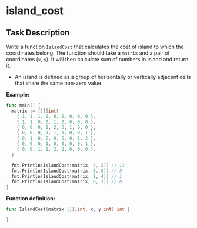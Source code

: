# island_cost

## Task Description

Write a function `IslandCost` that calculates the cost of island to which the coordinates belong. The function should take a `matrix` and a pair of coordinates (`x`, `y`). It will then calculate sum of numbers in island and return it.

- An island is defined as a group of horizontally or vertically adjacent cells that share the same non-zero value.

**Example:**

```go
func main() {
  matrix := [][]int{
    { 1, 1, 1, 0, 0, 0, 0, 0, 0 },
    { 1, 1, 0, 0, 1, 0, 0, 0, 0 },
    { 0, 0, 0, 1, 2, 3, 1, 0, 0 },
    { 0, 0, 0, 1, 1, 1, 0, 0, 1 },
    { 0, 1, 0, 0, 0, 0, 0, 1, 2 },
    { 0, 0, 0, 1, 0, 0, 0, 0, 1 },
    { 0, 0, 1, 1, 2, 2, 0, 0, 0 },
  }

  fmt.Println(IslandCost(matrix, 4, 2)) // 11
  fmt.Println(IslandCost(matrix, 0, 0)) // 5
  fmt.Println(IslandCost(matrix, 1, 4)) // 1
  fmt.Println(IslandCost(matrix, 0, 3)) // 0
}
```

**Function definition:**

```go
func IslandCost(matrix [][]int, x, y int) int {

}
```
